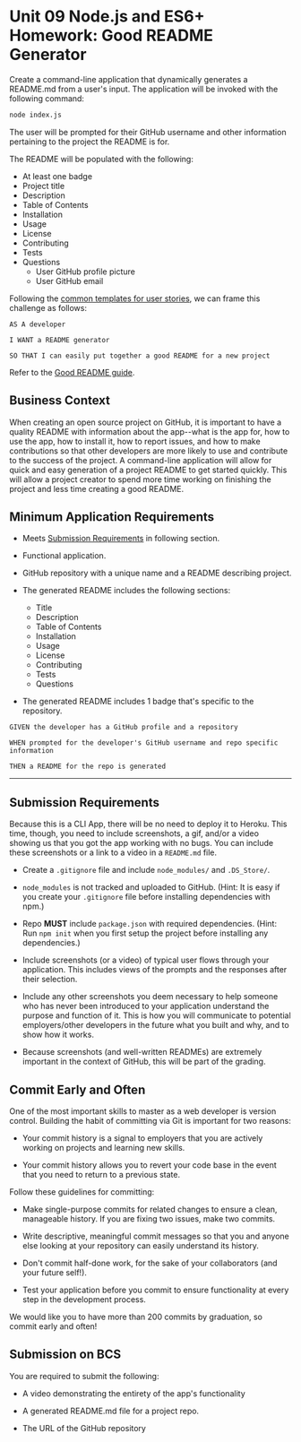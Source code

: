 # Unit 09 Node.js and ES6+ Homework: Good README Generator

Create a command-line application that dynamically generates a README.md from a user's input. The application will be invoked with the following command:

```sh
node index.js
```

The user will be prompted for their GitHub username and other information pertaining to the project the README is for.

The README will be populated with the following:

* At least one badge
* Project title
* Description
* Table of Contents
* Installation
* Usage
* License
* Contributing
* Tests
* Questions
  * User GitHub profile picture
  * User GitHub email

Following the [common templates for user stories](https://en.xwikipedia.org/wiki/User_story#Common_templates), we can frame this challenge as follows:

```
AS A developer

I WANT a README generator

SO THAT I can easily put together a good README for a new project
```

Refer to the [Good README guide](../../01-HTML-Git-CSS/04-Supplemental/Good-README-Guide/README.md).

## Business Context

When creating an open source project on GitHub, it is important to have a quality README with information about the app--what is the app for, how to use the app, how to install it, how to report issues, and how to make contributions so that other developers are more likely to use and contribute to the success of the project. A command-line application will allow for quick and easy generation of a project README to get started quickly. This will allow a project creator to spend more time working on finishing the project and less time creating a good README.

## Minimum Application Requirements

* Meets [Submission Requirements](#submission-requirements) in following section.

* Functional application.

* GitHub repository with a unique name and a README describing project.

* The generated README includes the following sections: 
  * Title
  * Description
  * Table of Contents
  * Installation
  * Usage
  * License
  * Contributing
  * Tests
  * Questions

* The generated README includes 1 badge that's specific to the repository.

```
GIVEN the developer has a GitHub profile and a repository

WHEN prompted for the developer's GitHub username and repo specific information

THEN a README for the repo is generated
```
- - -

## Submission Requirements

Because this is a CLI App, there will be no need to deploy it to Heroku. This time, though, you need to include screenshots, a gif, and/or a video showing us that you got the app working with no bugs. You can include these screenshots or a link to a video in a `README.md` file.

* Create a `.gitignore` file and include `node_modules/` and `.DS_Store/`.

* `node_modules` is not tracked and uploaded to GitHub. (Hint: It is easy if you create your `.gitignore` file before installing dependencies with npm.)

* Repo **MUST** include `package.json` with required dependencies. (Hint: Run `npm init` when you first setup the project before installing any dependencies.)

* Include screenshots (or a video) of typical user flows through your application. This includes views of the prompts and the responses after their selection.

* Include any other screenshots you deem necessary to help someone who has never been introduced to your application understand the purpose and function of it. This is how you will communicate to potential employers/other developers in the future what you built and why, and to show how it works.

* Because screenshots (and well-written READMEs) are extremely important in the context of GitHub, this will be part of the grading.

## Commit Early and Often

One of the most important skills to master as a web developer is version control. Building the habit of committing via Git is important for two reasons:

* Your commit history is a signal to employers that you are actively working on projects and learning new skills.

* Your commit history allows you to revert your code base in the event that you need to return to a previous state.

Follow these guidelines for committing:

* Make single-purpose commits for related changes to ensure a clean, manageable history. If you are fixing two issues, make two commits.

* Write descriptive, meaningful commit messages so that you and anyone else looking at your repository can easily understand its history.

* Don't commit half-done work, for the sake of your collaborators (and your future self!).

* Test your application before you commit to ensure functionality at every step in the development process.

We would like you to have more than 200 commits by graduation, so commit early and often!

## Submission on BCS

You are required to submit the following:

* A video demonstrating the entirety of the app's functionality 

* A generated README.md file for a project repo.

* The URL of the GitHub repository

